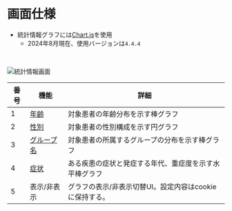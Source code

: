 # 画面仕様

- 統計情報グラフには[Chart.js](https://www.chartjs.org/docs/latest/)を使用
    - 2024年8月現在、使用バージョンは`4.4.4`

<br>

![統計情報画面](../../assets/images/stats.png)


| 番号 | 機能 | 詳細 |
| ---- | ---- | ---- |
| 1 | [年齢](/stats/age) | 対象患者の年齢分布を示す棒グラフ |
| 2 | [性別](/stats/gender) | 対象患者の性別構成を示す円グラフ |
| 3 | [グループ名](/stats/group-name) | 対象患者の所属するグループの分布を示す棒グラフ |
| 4 | [症状](/stats/symptoms) | ある疾患の症状と発症する年代、重症度を示す水平棒グラフ |
| 5 | 表示/非表示 | グラフの表示/非表示切替UI。設定内容はcookieに保持する。 |
